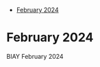 <!-- toc -->

- [February 2024](#february-2024)

<!-- tocstop -->

# February 2024 #
BIAY February 2024
